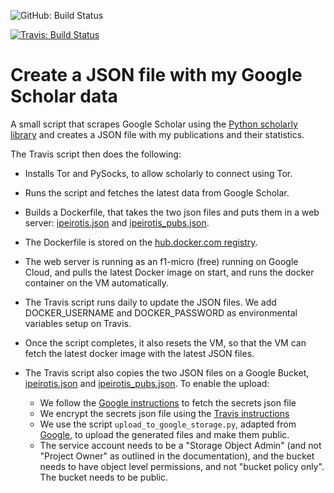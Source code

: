 ![GitHub: Build Status](https://github.com/ipeirotis/scholar_update/workflows/Python%20application/badge.svg)

[![Travis: Build Status](https://travis-ci.com/ipeirotis/scholar_update.svg?branch=master)](https://travis-ci.org/ipeirotis/scholar_update)

# Create a JSON file with my Google Scholar data

A small script that scrapes Google Scholar using the [Python scholarly library](https://github.com/OrganicIrradiation/scholarly)
and creates a JSON file with my publications and their statistics.

The Travis script then does the following:
* Installs Tor and PySocks, to allow scholarly to connect using Tor.
* Runs the script and fetches the latest data from Google Scholar.
* Builds a Dockerfile, that takes the two json files and puts them in a web server: [ipeirotis.json](http://scholar.ipeirotis.org/ipeirotis.json) and [ipeirotis_pubs.json](http://scholar.ipeirotis.org/ipeirotis_pubs.json). 
* The Dockerfile is stored on the [hub.docker.com registry](https://cloud.docker.com/u/ipeirotis/repository/docker/ipeirotis/scholar_update). 
* The web server is running as an f1-micro (free) running on Google Cloud, and pulls the latest Docker image on start, and runs the docker container on the VM automatically.
* The Travis script runs daily to update the JSON files. We add DOCKER_USERNAME and DOCKER_PASSWORD as environmental variables setup on Travis. 
* Once the script completes, it also resets the VM, so that the VM can fetch the latest docker image with the latest JSON files.
* The Travis script also copies the two JSON files on a Google Bucket, [ipeirotis.json](https://storage.googleapis.com/publications_scholar/ipeirotis.json) and [ipeirotis_pubs.json](https://storage.googleapis.com/publications_scholar/ipeirotis_pubs.json). To enable the upload:

  * We follow the [Google instructions](https://cloud.google.com/storage/docs/reference/libraries) to fetch the secrets json file
  * We encrypt the secrets json file using the [Travis instructions](https://docs.travis-ci.com/user/encrypting-files/)
  * We use the script `upload_to_google_storage.py`, adapted from [Google](https://cloud.google.com/storage/docs/uploading-objects), to upload the generated files and make them public. 
  * The service account needs to be a "Storage Object Admin" (and not "Project Owner" as outlined in the documentation), and the bucket needs to have object level permissions, and not "bucket policy only". The bucket needs to be public.



